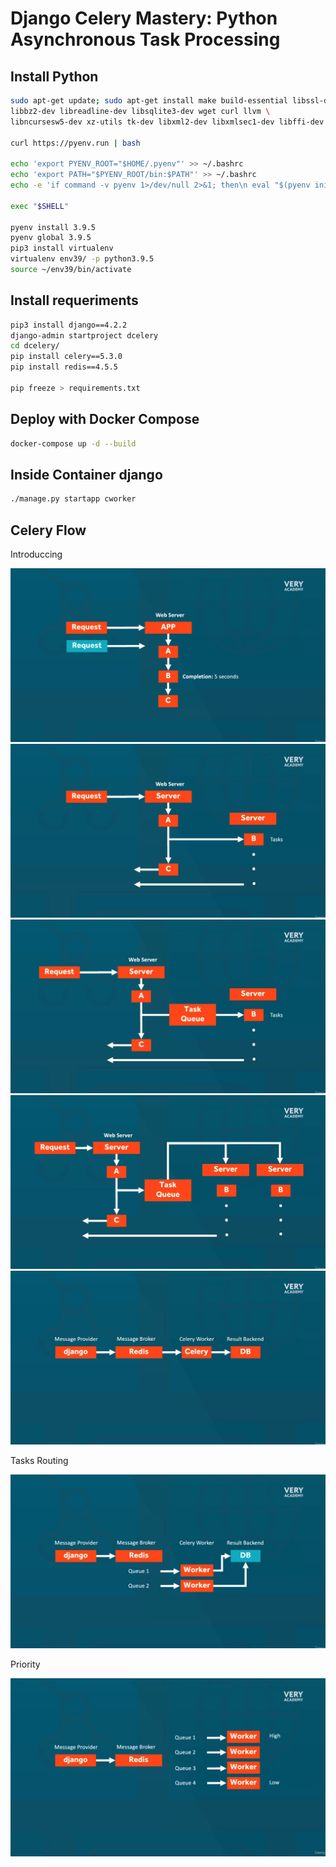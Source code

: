 # Django Celery Mastery: Python Asynchronous Task Processing

## Install Python

```bash
sudo apt-get update; sudo apt-get install make build-essential libssl-dev zlib1g-dev \
libbz2-dev libreadline-dev libsqlite3-dev wget curl llvm \
libncursesw5-dev xz-utils tk-dev libxml2-dev libxmlsec1-dev libffi-dev liblzma-dev -y

curl https://pyenv.run | bash

echo 'export PYENV_ROOT="$HOME/.pyenv"' >> ~/.bashrc
echo 'export PATH="$PYENV_ROOT/bin:$PATH"' >> ~/.bashrc
echo -e 'if command -v pyenv 1>/dev/null 2>&1; then\n eval "$(pyenv init -)"\nfi' >> ~/.bashrc

exec "$SHELL"

pyenv install 3.9.5
pyenv global 3.9.5
pip3 install virtualenv
virtualenv env39/ -p python3.9.5
source ~/env39/bin/activate
```

## Install requeriments

```bash
pip3 install django==4.2.2
django-admin startproject dcelery
cd dcelery/
pip install celery==5.3.0
pip install redis==4.5.5

pip freeze > requirements.txt
```

## Deploy with Docker Compose

```bash
docker-compose up -d --build
```

## Inside Container django

```sh
./manage.py startapp cworker
```

## Celery Flow

Introduccing

![Celery Flow](./img/1.png)
![Celery Flow](./img/2.png)
![Celery Flow](./img/3.png)
![Celery Flow](./img/4.png)
![Celery Flow](./img/5.png)

Tasks Routing

![Celery Flow](./img/6.png)

Priority

![Celery Flow](./img/7.png)